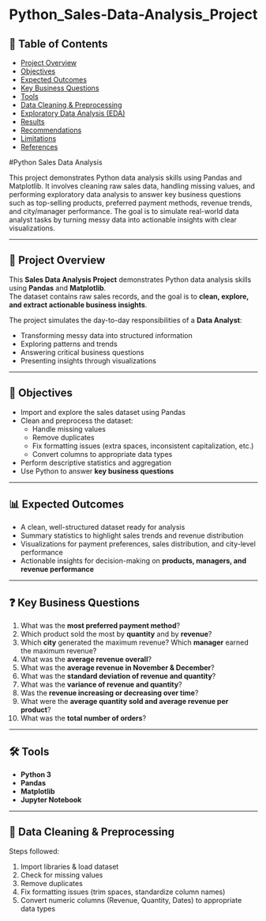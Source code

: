 # Python_Sales-Data-Analysis_Project

## 📑 Table of Contents
- [Project Overview](#project-overview)
- [Objectives](#objectives)
- [Expected Outcomes](#expected-outcomes)
- [Key Business Questions](#key-business-questions)
- [Tools](#tools)
- [Data Cleaning & Preprocessing](#data-cleaning--preprocessing)
- [Exploratory Data Analysis (EDA)](#exploratory-data-analysis-eda)
- [Results](#results)
- [Recommendations](#recommendations)
- [Limitations](#limitations)
- [References](#references)

#Python Sales Data Analysis

This project demonstrates Python data analysis skills using Pandas and Matplotlib. It involves cleaning raw sales data, handling missing values, and performing exploratory data analysis to answer key business questions such as top-selling products, preferred payment methods, revenue trends, and city/manager performance. The goal is to simulate real-world data analyst tasks by turning messy data into actionable insights with clear visualizations.  

---

## 📌 Project Overview
This **Sales Data Analysis Project** demonstrates Python data analysis skills using **Pandas** and **Matplotlib**.  
The dataset contains raw sales records, and the goal is to **clean, explore, and extract actionable business insights**.

The project simulates the day-to-day responsibilities of a **Data Analyst**:
- Transforming messy data into structured information  
- Exploring patterns and trends  
- Answering critical business questions  
- Presenting insights through visualizations  

---

## 🎯 Objectives
- Import and explore the sales dataset using Pandas  
- Clean and preprocess the dataset:
  - Handle missing values  
  - Remove duplicates  
  - Fix formatting issues (extra spaces, inconsistent capitalization, etc.)  
  - Convert columns to appropriate data types  
- Perform descriptive statistics and aggregation  
- Use Python to answer **key business questions**  

---

## 📊 Expected Outcomes
- A clean, well-structured dataset ready for analysis  
- Summary statistics to highlight sales trends and revenue distribution  
- Visualizations for payment preferences, sales distribution, and city-level performance  
- Actionable insights for decision-making on **products, managers, and revenue performance**  

---

## ❓ Key Business Questions
1. What was the **most preferred payment method**?  
2. Which product sold the most by **quantity** and by **revenue**?  
3. Which **city** generated the maximum revenue? Which **manager** earned the maximum revenue?  
4. What was the **average revenue overall**?  
5. What was the **average revenue in November & December**?  
6. What was the **standard deviation of revenue and quantity**?  
7. What was the **variance of revenue and quantity**?  
8. Was the **revenue increasing or decreasing over time**?  
9. What were the **average quantity sold and average revenue per product**?  
10. What was the **total number of orders**?  

---

## 🛠 Tools
- **Python 3**  
- **Pandas**  
- **Matplotlib**  
- **Jupyter Notebook**  

---

## 🧹 Data Cleaning & Preprocessing
Steps followed:
1. Import libraries & load dataset  
2. Check for missing values  
3. Remove duplicates  
4. Fix formatting issues (trim spaces, standardize column names)  
5. Convert numeric columns (Revenue, Quantity, Dates) to appropriate data types

